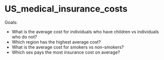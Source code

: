 # US_medical_insurance_costs

Goals:

- What is the average cost for individuals who have children vs individuals who do not?
- Which region has the highest average cost?
- What is the average cost for smokers vs non-smokers?
- Which sex pays the most insurance cost on average?

